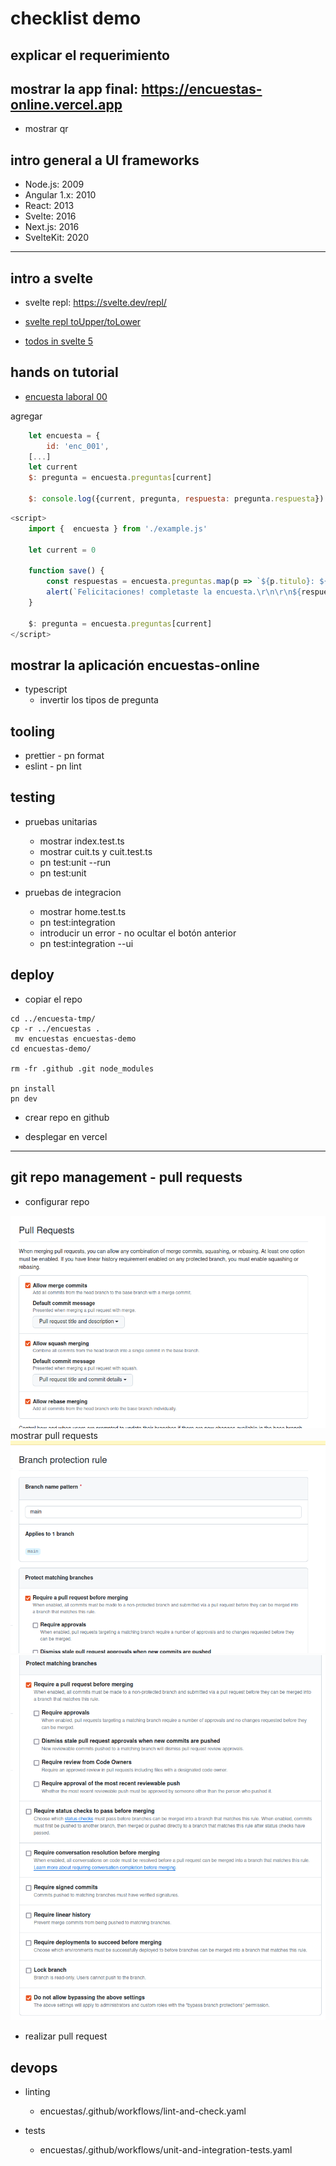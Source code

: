 # checklist demo

## explicar el requerimiento

## mostrar la app final: https://encuestas-online.vercel.app

- mostrar qr

## intro general a UI frameworks

- Node.js: 2009
- Angular 1.x: 2010
- React: 2013
- Svelte: 2016
- Next.js: 2016
- SvelteKit: 2020

---

## intro a svelte

- svelte repl: https://svelte.dev/repl/

- [svelte repl toUpper/toLower](https://svelte.dev/repl/d15ba2cc401f471f9e292b4f6bed0f07?version=4.2.18)

- [todos in svelte 5](https://svelte-5-preview.vercel.app/#H4sIAAAAAAAAA708iXbbRpK_0paTIekQIMBDEmlJGUfW7M5OnMwbe97uPivPAYmmiAgE-ABQh_n471tVfaAbB6nMZteyZaKP6uq6q7rB3ckyinl-Mvu8O0mCNT-ZnbzbbE76J8XzBh_yBx4XHJ7zdJstsOXileOwD-9_Yh-pi01YsS3SLAriGfPOnIQ_FU5e8E3OHOfqNqHhOedsVRSbfDYYhBzmpRueuev0axTHgZtmdwOeOP_8OAjTRT74kQdZMviUpnH-JUjCLwXPiyi5G1zHEU8AdhTyL_8RPAQfF1m0Kb4sM0D7Mc3u84HA6EsO6PD8dcY38ZehxCKnwfCJsWi9SbOCfUrDNGfLLF2zjjugJ1fstnOb3BZy1LuYw281ip6MUTAu5gUrCNQl-yYvgoJ3P-MqjO1YFM6Y32dI1xnrXGccelmgCAeDs4JnLNhsOn22SNcbgMVhSpFtOdv3TSjDKpRnYAdbRlle0Mw0AdIchTIqochxrFhxBsQqWLqkz4qXNqxlEOcADGH90gNqDjQ54UGQaIBUFjSdR0k4EzQZiCF58Rxz-Dh4w_5x8_Hm00f2ZnCbzO7idB7E3Te9vvEwm835EhhYaQyWQKse2yEO8_QJxOArCMUMPmchzxxoenub7M0py3SxzeWMdFvEUQI7H22eWBjkKx6y18Ph-Zwv3hr9Trpc5rwAQbaBrYp1LCEt0wT6T4fu5Fs2YL7rT1geJLmT8yxaVmb55h5WQwlhHWR3UQIYF0W6ri21VQvFUY6KBISbsQT4S3hugjCkbVdmzbcALNHkQZIYs8SKYlIFBmOPUVisZiwAxgtSPPBsGaePM_YQ5dE8FiDmweL-Lku3CUkWbHgTZCBy1LdI4xSWi5IV0EA0CSqZLUTeFY_uVgVilq2DmNqdRz6_jwoHZzj5Ok2LFSFnznXAUjhp_nR4kAQE6gQGJEgWJd1qhJrNCCRJiBMliSFZgnTN5DW4GSWbbWE2pJsC6bMx23Ie84U1qgDrCIQLDGFylsE6ip_r9EMRhz34nvdtnYIoeDXevgBjuU3NTUcy73EVFdzk5utxiD9vGWsTin0F9md0GZe3J7jH25NfLIo6WRBG21ygeVuAHYjuQAg46GJ2L5aEPWeMAOVkHW4LanbyxYqjzYpx45VNpuGzXEZKsSbWOnhyZNvpecbXNq1KaReC6runMGbgu8MJe4fmr28rdRPFXi8n-NNEM0Lyz2seRgEDS8l5wsCRse4a1F4hNfQ2TxL3hu3YEuBO1Q5qUjDyJ2dT6trTqoM3Nz-9l0aWqIg2999-_PmHdz-yj5_--8cb2_S6QPS1Q4LLrtgBNoZRvokDklLCYB6ni3uDqE6RboCw7lhgajDJnRfKMJWWx0WeMB9_ee6Z2p3WPneIPXkaR6FBVKDzNsuR0Js0SsAdUBvi6ZBJwr3M2CLYREUQA-XqeLhFencXA_aFbSsVV_zNk4GI5nQ4wp-D4D4HIDbOBlxpzkOkHnjfknqEY8gXaRYUEZgfBnLEMyRk03KmFJnLffkSBsmdtlVaDpetIroIRovRommNeTj0R17TGhAPFhV7qGaRCt5l_Llp3iaLQBSeX46c5zWuL-HMQOICMDShBRDNhUSgAebrySn-1KEKCa-K8jLmgt2_bSHCXD4DFJAqtAfg3RbAVl48gu62gQOFeaPsOEAC6YGf8fTbQ-PZd3qO1JuYLwulEJWZcTDnsfOYoUfLrFnKd4t1PfjRho9EDcT_DgYtuNQSEyoY8G0Qx8_OKgpDrlUzzSMhmsEc9G4LoeErEQIH0strmyN1pKIypYcQcIW-xhFYhQycYBfGMeNfr6G_z6xfYgg5JocYgv4cqWFv6PMiDvL8DegcBNSLe1A6gzGWcTLNVUv05RIMCDGAQs38IlDoKOr8EnNjGMcPzIXIUU897CMmk7qPOIBgFcWxMqv7BgBNWFbxPDcA1PfJnxZ8gyLTTB-9R_A_6JLqPsiAiMkCSHktOjEMiBJ88gweG9N_djzrK3xLYc54DBb3QZlZSBtWQYhC6rEhCOIY_nksu5sHXa_P5F932OtjP_GJTcR61TF-71_moL1ZA_9xC73lBEusdXQz8ezoRhoUHeDI1kwor2xuho7-s76AtCzNUyDFqRhVMzCowmixTlWrVlFRv8UyfvkS3-lcyQqKPH9yelbG0Y-yY-RVEyC3EhpW13yBOaWYyUBFAx9WoxoUOBnS1F2fBmOlrW2BgS3LUQI5K3kBkuo284jQXxLQVXnWFIkeWmCWpEV3Bo2Fs1hFcdhrznv9F1rBpki5bVMWskO3TaFEiKOIXE8dhDBuiaylxoAhw_oGA38EsSkm5rkdS6NatMYY-MEJI_R1wjKlj2U7ejXIwWq-jUDW4gzD31fHOiivbfsCmiodGZe0MbRBGNVSKRoktzHC0itXhPeIiAJBr__95vpvP_z8X425ycJZzI9VfCo5dHPy1lZjgNAGhkcBhOx1azGW1sIS_1NFmorFGYo8sMEKtvgiixljGUNJVkgTPvZk8yLmAUbf0FohPFIIxIPMYVPdTA2wEjvIpxf3QD0zR2-lLrlzZygxEYjpRylhGv_KhhowPYLISxnVlAfWI1hq_upEkGthdN7gaVIIK6PiuR4GmoQ1azVCDmqVmqYSjiUhZsfRVNqMTQ39PMfIeQK_JkoumrLhdLtYOYE0MusgiTbbmJLOl4iOSrVkGnR7cntyiLZ1-wAoYVnwGh3W22osZ9cNf4d0CLMCkWoTtnYGr0TxcMG3nRBtZWZJE60XL6aRiId9S4GmlRTqvKI_Z_LZqGpkKR0tOONJyO96FvWJ8m_rpEBba4qL7AWEVEBRLeRa6vBH8Y4-A_W_ayKxXtEXULHsR-cLdGBw0j9Zp2G0jHh4MsOKyr6vT6noqOHgOVV5RqEOc37ij-TB1XGOfG449vkLRQg_UBFVDzcbG-YQRh-BTdvKsZJoa5lhDW0Y8wEk_R2pcwnVaLMPo-ScHQvoTGavZwTGwZX7W94RdBanVztGT4U-xcLzGyy9dD-DXca-PbZusnSTd3u4EMpxwUQUVR57dSAl7fTKUzHRD5yHESB44PnCrlhJzby8ZB00VQ-8w74Xp2gyNusW7PKKvSpcfQjVYzMZ4RmTdW_zfHs6E_NpGOLRqxzgSdbV_wwG4LuXsJVkwWGoxWgIbAo8axBkWW4TYgtLEwgU0gfe1TGhSeEmTMF4vroUXfC5Z0yQ4kM2sCs7BD_XPM8DSOMv2a8kSp1vdjQfVWTfYasgZ3MMqUNONPhVhsIVTLebENlnRK9k3vKCRQauSfhX9KMGupcWujgrWjICk3-OfiEkyi3hU88kam0HhbEDDcDcBdAfWkLkgL3RXxtW14wvUTBk4eWrg0tG4wU4yCVLwN9b8jfTorz_1RA0AAXgd8x1XfXcVw-iMLMXumixBFx-V1BMSo7kR6gZEvPkrlgBDh-CYuVCqt1VK8DDpuQSJF_fMR-w8w2k3M02X3XxTFgcCDed9R4TtCp3AGVTwkDJy-2QC3gXx12DBdbGhAiGLaph87KEIYlgqAoeZ9wEi1V9pjmvZWff7CzeXgu_RZz9ZyK9WGcPciCx3QtkW7RK6L86Zw-7ese1df9BI0MpYO0WTG53X-5EI3DYuFhmlOx59Qgf72iYNyDkpYkwemCUaeOBhqz5GOXD25MrsW2ar5wrTb0tLtQzJtBkuy53JFp7tiMB38vLAXK6cK5iNjRZDpguFEi7T5MKPc20xWpls03cRVhFsLphTAEHeqrgIK4vKBS2MURdMYYzeBR_e2KRwsE2mxiMjoAoyIl5OH-WEyEHCDCAF9QqGNu95iCipXsEDSJr0FXGdC_GAQpxZC2qQVAnUZf2QSQVUkkfhezJzQlIgzhSy884csFY4-onkWehZQWQkKnwV-aEAeJLtupisI1L-q8ym3xmqKKIaLYpmu9Ki2Cgq1Vlr3l8MQAJPBoFHr2sZERW1dtARsiUJjf5wgyZZIAloyU9Thzq_5z8hXKS1vE6uiq104qtME3HDsU46AQbAdq62-seQZhqT3M0Ru5Wx2LNPhcCmVUah3TRh8arSz-I3JyjCPAwAhYoFiNgbMEeDZu02IKLgCFBWNzrwcAwriiAbUKR_y6ORxtAaQDgxHE8E_cXSvciT1b7KKN34GWZSAkLLMcxyijYAuOwmKUZy4OHakAmgxxpuj-ZsY5kjfbR5J-NgcBjgSGYvzjiORPSuAiEVAMKpJsEqxJNtfwBWHwdKbfH-ANkVU1eROyoqzGVPNbMbYWON7rwDpyYQUTCUDXCKgp7COItxzKrAFryV3j-VqBYmOVPUVFhch1tJH-3jF24C8zDLb7ny2AbF10ZLUpK7QSS-xZqwcJioLSSOPj_CnEZs2t6V6L4I9yU2trKTVy9hF1iTxf1DsDG2k5NsYCsDWpVBwUAHlegP9daOT4Cd1iUlxolNClfpVswDXcppf0k1WAZbkpdbNqSuP9Qbkqz1IgnX9lhM_C5ytKcfLIROoqgkPD6OfkriC2awAR2TmYQP7A__Ymh0QcDho8iORI5oUKug2PKTmUrDdg3moIW_Dpha4Ds6MkMk4zjWfLWu9fSogHz9tpTYlax3dCNJ8VYpMRMlEj6ophCZ099xTkUYmKdxFg5WCwPgaDm2znI4OUOdW_fjA3b5nxGXu5yJyzLnl0JvllbKK8E0Q6EHF0QZoixCoB2MlzZ1yIjHAlTIQAUqo3b7JgJGwQXOKYELvZLsRpZp0uRXjDrKhKkK01rY3ypYgfoT5fLKkJyOm7fdt7YYkrZQJGD4o4G0ui7HCZlpKsyxhAzHUFjWBjCnTha3JdUl9uSenXCNCwmuX2Rb4ISYuXGBqxNqTBKjUFVkEmYVKI1EOAP4mleuBFIozgCRhJDIVXwrC7jXO5eCc4YKKNUHkM4MWXhxUiXfLgYoFSiPqnota5Jsq5eKpOqQvaVWpE1Q0V6TwWRqiqZnMaqpmaylM9acbNZItVmNNuFldwzmUNeVgoJezFBrfX7Fc2iZ6lZBvUOy7CSjKpYGjNMKUYR2Ze6U1pRzUZsOiYRrVJQlYHjyDHjbpyJqEyDNFqC638MYoq4u0G03KtM5TY5lKvIhPhoumJXpVvfX8CM5UO6Tcoyr1EKNkZZJq9_JM2RMb8qVajUXcVYOjOB_P1fSUs6nZ7ZcRM3RjxWsVXnKkIH3__8gXxxJRDBgtnxiNMorMnqE56sit5a7C26KqF3p1M-3sQqIKjgb-cn9gasip9kYFfQsaQ2xhvWAj0JGWKJchTEcChhffbIWbZNKlMoMrHClEqkQCUYMyTADUvDfrEaag2xbiGWNqNmpjxDKfX9HBj_n6sAuM15SNSYcxamCf_eNlSrofjQFgcYVRyxy32DN5fZXEvI4B0LFcTa-h4O9CBAERJUjFC7W2x1rvRA9HgXhoYlkY7tkN0wS2FHjUfDGVXdghgqXh7i6MqEPsepqHR70Cvv07DyqmvliqAsXO3-DGodwnJi-3KlfXOXKKa39JaF955hfTHczpMIBFUlLV2RWygoIvgXoNGmlUdJYpyoyDdHdOqmtxKZmclfUCcCumfWPXDdqn1Stwearomey2qkUqojrunjKn20XRJ93kkw9a4DsIogv8-NGYZM7gaSiPujB7CinPqiCpx9DHpQKFUp-_Mv7Y6lSIsgNo8WzXMR7WXMA4DKSFUhp-rPVfWIqASkQMky7k0smvgT-VcjndQOUY9sSxjBupJhssvDppXTICBZCOZ0gwXGOz5Ge2XgiLccsIa3I2Ls6WZaXu6Z7OohFhrF2eNvfNbOnF_Iwko189rgSK3gqcrCx2OLSmEPD5e0-zcOnER0Iw-LsZEOirFKIg-6Gn1_69lNw7GOPE9RxU5N_E_qNL1Z6loOd3oKDijrdZPsVuFf2geCxpm22no514L5PetsE0mSmSLOQStfTRxeHJlLGyk9KjO8pnWWiXvxDFOpObu_2onN7JEsdhj-v8ehgaImFtXDiStxXGdqmeHMj51XBFVt-y03NQ2LlToev02kjSkLq2a8IwtWFJ_i0XdTWUxMqNbFYFI96F4H95zl24yL-hoElyFfRgmeT0HCjHX4QK4P6rDmxSoNzasCqQzCLkX9U9XpXD2l5Q8WOGnCCpaJIcAU4TVOhQD1Brt-BCvJE1CaDpnTTl8t1gZU1TxpI3e8yKV9XuA7E3KuSgkyXmyzREX5IBc8L7L0eSbtDyEiROA4LniIAdabPUawDgS6_IkvtqhrhA3lAZK0mTzypSQMOyCtERioKwFkUqr8p0idGN1X9GoQgLKnjegtRGsVAfOoPk3u-XOYPlLNVBZMXWgSQgb4BRveMdAoWf-7WC0XIQLLz83s_n9hdiM2fyi7DxkNesH-qIM2v5vgYNHgvdh1Q9ng99wfM0Au4yqwAV0XpOuQHfMsUbrRNdqJked57eGdfM24elSoo79ozTH4uaQ3KUshhX_f8OUSTY4MIMSKqB-vrJsXjUYQomMuv_IBZqg7GsBBvt4UzwLUbVHiRkipZiFd4kmk-MbI1kMeWDWHsF5QvEQWSHTFvJ6x0ZwXn8SDvbVWfCihV1MkHFn32PfZOu-pszHatT5GhZXXINFRzkHhQ7opJy8DUcVCSk-XEpnGJXr27kqr8shpQuJAgkjHzmJCJeagExO5JSKj8vFGDoXbr-xaXmgoBW8GYgkRwG4XcrptPZx4fRZu1Ru4IH59hi9T9Bl0Oj4-lvdf3cmeKrm3hbwEcZE_3LGndZxgVIFfZTIbDB4fH93HEX19yRCEeQBDIL54iPjjDymG6_SyA_6FgOliE0CIg0H_B3_ojkdD5i18dzSmF8083536Q_qAr9hMzvAFD3fkTRzf9U_H-CqaP3SG7unZVH723eHplHnQ5nlTxz3DkdOzMf6eXk_ds_MpvgA4OmW-B7MQnFz064dzAAxgvAUM9ibnAMR3z0cjxz2dIFxvOnJG7mQ4jmENf-xMoGW4gI--4577Y3c4PkWsxj5NhP8dd-Sf0cPp-dSdnCKiE2-I31Dgn8UOgDqHmecLaD3DPv_8lE3cyciHZcaA26l77qnPiJHY_HA0wt9nI_fMm7ARPMewwmjqw9zRZLhwEBF3Op44hAsOhQW9U_mJUEIaTs4AvynSdnQ2RbJ5Z7F7iju5BpJ403PmT13AduqOTifILUWer7cng6sL5KmSgM3VrnJvEDLujbhyZCbPVBA2vvTktpACrJIIdTVdfjsFAi8vjy-jJ3rJAVvrF_yx1X6jz1evkxpd4pZ5U4-4jV42SyCefKy-toRt9PKbQ6ml8Qoc9lS_2kG99El99fe99atDtDXr_XBsMd6v8NzzMwN367WcM08ha7y4RC9p6jdeK9AsOpSvg2g4Wuunk2_fqnRO8WwjuFZH2ByEtkEOK18JOjWQAXs6q74bgR3qBQATc5u9Xon8_mUX401X3ZZnUHokHR0hXl5HNCv1ZhAqklKccMnwNI8md3t1TH7Z_w98L1MfVEoAAA==)

## hands on tutorial

- [encuesta laboral 00](https://svelte.dev/repl/b0f98f3a6d664112a62b583238f0d8ba?version=4.2.18)

agregar

```javascript
	let encuesta = {
		id: 'enc_001',
	[...]
	let current
	$: pregunta = encuesta.preguntas[current]

	$: console.log({current, pregunta, respuesta: pregunta.respuesta})
```

```javascript
<script>
	import {  encuesta } from './example.js'

	let current = 0

	function save() {
		const respuestas = encuesta.preguntas.map(p => `${p.titulo}: ${p.respuesta}`).join('\r\n\r\n')
		alert(`Felicitaciones! completaste la encuesta.\r\n\r\n${respuestas}`)
	}

	$: pregunta = encuesta.preguntas[current]
</script>
```

## mostrar la aplicación encuestas-online

- typescript
  - invertir los tipos de pregunta

## tooling

- prettier - pn format
- eslint - pn lint

## testing

- pruebas unitarias

  - mostrar index.test.ts
  - mostrar cuit.ts y cuit.test.ts
  - pn test:unit --run
  - pn test:unit

- pruebas de integracion
  - mostrar home.test.ts
  - pn test:integration
  - introducir un error - no ocultar el botón anterior
  - pn test:integration --ui

## deploy

- copiar el repo

```shell
cd ../encuesta-tmp/
cp -r ../encuestas .
 mv encuestas encuestas-demo
cd encuestas-demo/

rm -fr .github .git node_modules

pn install
pn dev
```

- crear repo en github

- desplegar en vercel

---

## git repo management - pull requests

- configurar repo

![](img/github-configure-pull-request.png)mostrar pull requests
![](img/protect-main-branch-01.png)
![](img/protect-main-branch-02.png)

- realizar pull request

## devops

- linting

  - encuestas/.github/workflows/lint-and-check.yaml

- tests
  - encuestas/.github/workflows/unit-and-integration-tests.yaml
